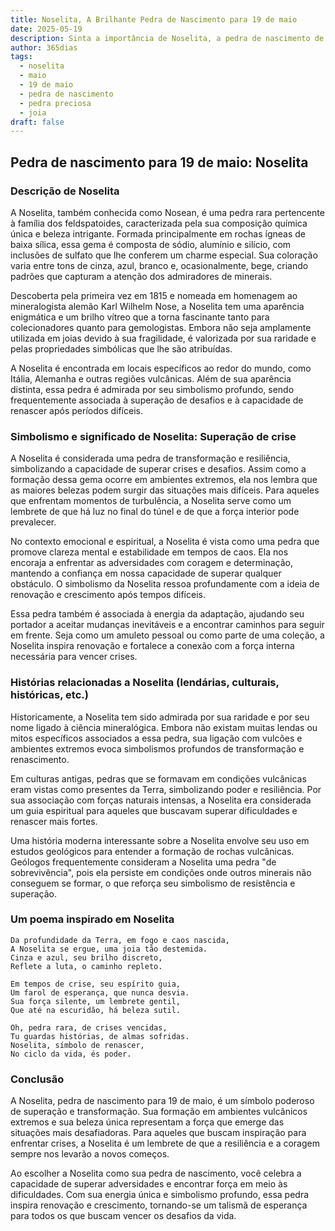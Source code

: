 ```yaml
---
title: Noselita, A Brilhante Pedra de Nascimento para 19 de maio
date: 2025-05-19
description: Sinta a importância de Noselita, a pedra de nascimento de 19 de maio que simboliza Superação de crise. Deixe que sua beleza e significado iluminem seu dia.
author: 365dias
tags:
  - noselita
  - maio
  - 19 de maio
  - pedra de nascimento
  - pedra preciosa
  - joia
draft: false
---
```



## Pedra de nascimento para 19 de maio: Noselita

### Descrição de Noselita

A Noselita, também conhecida como Nosean, é uma pedra rara pertencente à família dos feldspatoides, caracterizada pela sua composição química única e beleza intrigante. Formada principalmente em rochas ígneas de baixa sílica, essa gema é composta de sódio, alumínio e silício, com inclusões de sulfato que lhe conferem um charme especial. Sua coloração varia entre tons de cinza, azul, branco e, ocasionalmente, bege, criando padrões que capturam a atenção dos admiradores de minerais.

Descoberta pela primeira vez em 1815 e nomeada em homenagem ao mineralogista alemão Karl Wilhelm Nose, a Noselita tem uma aparência enigmática e um brilho vítreo que a torna fascinante tanto para colecionadores quanto para gemologistas. Embora não seja amplamente utilizada em joias devido à sua fragilidade, é valorizada por sua raridade e pelas propriedades simbólicas que lhe são atribuídas.

A Noselita é encontrada em locais específicos ao redor do mundo, como Itália, Alemanha e outras regiões vulcânicas. Além de sua aparência distinta, essa pedra é admirada por seu simbolismo profundo, sendo frequentemente associada à superação de desafios e à capacidade de renascer após períodos difíceis.

### Simbolismo e significado de Noselita: Superação de crise

A Noselita é considerada uma pedra de transformação e resiliência, simbolizando a capacidade de superar crises e desafios. Assim como a formação dessa gema ocorre em ambientes extremos, ela nos lembra que as maiores belezas podem surgir das situações mais difíceis. Para aqueles que enfrentam momentos de turbulência, a Noselita serve como um lembrete de que há luz no final do túnel e de que a força interior pode prevalecer.

No contexto emocional e espiritual, a Noselita é vista como uma pedra que promove clareza mental e estabilidade em tempos de caos. Ela nos encoraja a enfrentar as adversidades com coragem e determinação, mantendo a confiança em nossa capacidade de superar qualquer obstáculo. O simbolismo da Noselita ressoa profundamente com a ideia de renovação e crescimento após tempos difíceis.

Essa pedra também é associada à energia da adaptação, ajudando seu portador a aceitar mudanças inevitáveis e a encontrar caminhos para seguir em frente. Seja como um amuleto pessoal ou como parte de uma coleção, a Noselita inspira renovação e fortalece a conexão com a força interna necessária para vencer crises.

### Histórias relacionadas a Noselita (lendárias, culturais, históricas, etc.)

Historicamente, a Noselita tem sido admirada por sua raridade e por seu nome ligado à ciência mineralógica. Embora não existam muitas lendas ou mitos específicos associados a essa pedra, sua ligação com vulcões e ambientes extremos evoca simbolismos profundos de transformação e renascimento.

Em culturas antigas, pedras que se formavam em condições vulcânicas eram vistas como presentes da Terra, simbolizando poder e resiliência. Por sua associação com forças naturais intensas, a Noselita era considerada um guia espiritual para aqueles que buscavam superar dificuldades e renascer mais fortes.

Uma história moderna interessante sobre a Noselita envolve seu uso em estudos geológicos para entender a formação de rochas vulcânicas. Geólogos frequentemente consideram a Noselita uma pedra "de sobrevivência", pois ela persiste em condições onde outros minerais não conseguem se formar, o que reforça seu simbolismo de resistência e superação.

### Um poema inspirado em Noselita

```
Da profundidade da Terra, em fogo e caos nascida,  
A Noselita se ergue, uma joia tão destemida.  
Cinza e azul, seu brilho discreto,  
Reflete a luta, o caminho repleto.  

Em tempos de crise, seu espírito guia,  
Um farol de esperança, que nunca desvia.  
Sua força silente, um lembrete gentil,  
Que até na escuridão, há beleza sutil.  

Oh, pedra rara, de crises vencidas,  
Tu guardas histórias, de almas sofridas.  
Noselita, símbolo de renascer,  
No ciclo da vida, és poder.  
```

### Conclusão

A Noselita, pedra de nascimento para 19 de maio, é um símbolo poderoso de superação e transformação. Sua formação em ambientes vulcânicos extremos e sua beleza única representam a força que emerge das situações mais desafiadoras. Para aqueles que buscam inspiração para enfrentar crises, a Noselita é um lembrete de que a resiliência e a coragem sempre nos levarão a novos começos.

Ao escolher a Noselita como sua pedra de nascimento, você celebra a capacidade de superar adversidades e encontrar força em meio às dificuldades. Com sua energia única e simbolismo profundo, essa pedra inspira renovação e crescimento, tornando-se um talismã de esperança para todos os que buscam vencer os desafios da vida.
